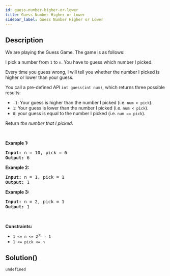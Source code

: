 ```yaml
---
id: guess-number-higher-or-lower
title: Guess Number Higher or Lower
sidebar_label: Guess Number Higher or Lower
---
```

## Description
<div class="description">
<p>We are playing the Guess Game. The game is as follows:</p>

<p>I pick a number from <code>1</code> to <code>n</code>. You have to guess which number I picked.</p>

<p>Every time you guess wrong, I will tell you whether the number I picked is higher or lower than your guess.</p>

<p>You call a pre-defined API <code>int guess(int num)</code>, which returns three possible results:</p>

<ul>
	<li><code>-1</code>: Your guess is higher than the number I picked (i.e. <code>num &gt; pick</code>).</li>
	<li><code>1</code>: Your guess is lower than the number I picked (i.e. <code>num &lt; pick</code>).</li>
	<li><code>0</code>: your guess is equal to the number I picked (i.e. <code>num == pick</code>).</li>
</ul>

<p>Return <em>the number that I picked</em>.</p>

<p>&nbsp;</p>
<p><strong class="example">Example 1:</strong></p>

<pre>
<strong>Input:</strong> n = 10, pick = 6
<strong>Output:</strong> 6
</pre>

<p><strong class="example">Example 2:</strong></p>

<pre>
<strong>Input:</strong> n = 1, pick = 1
<strong>Output:</strong> 1
</pre>

<p><strong class="example">Example 3:</strong></p>

<pre>
<strong>Input:</strong> n = 2, pick = 1
<strong>Output:</strong> 1
</pre>

<p>&nbsp;</p>
<p><strong>Constraints:</strong></p>

<ul>
	<li><code>1 &lt;= n &lt;= 2<sup>31</sup> - 1</code></li>
	<li><code>1 &lt;= pick &lt;= n</code></li>
</ul>

</div>

## Solution()
```
undefined
```